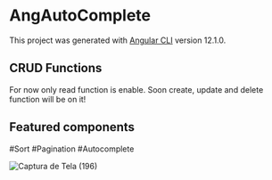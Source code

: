 # AngAutoComplete

This project was generated with [Angular CLI](https://github.com/angular/angular-cli) version 12.1.0.

## CRUD Functions
For now only read function is enable. Soon create, update and delete function will be on it!

## Featured components 
#Sort
#Pagination
#Autocomplete

![Captura de Tela (196)](https://user-images.githubusercontent.com/68830911/133313764-d59fb18e-1b88-4be5-ad6b-2157aeb95101.png)
